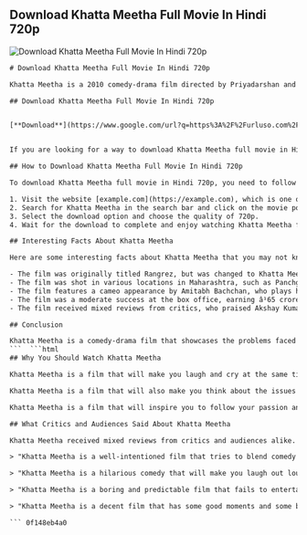 ## Download Khatta Meetha Full Movie In Hindi 720p

 
![Download Khatta Meetha Full Movie In Hindi 720p](https://static.sacnilk.com/articles/entertainment/box_office/668.jpg)

 ```html 
# Download Khatta Meetha Full Movie In Hindi 720p
 
Khatta Meetha is a 2010 comedy-drama film directed by Priyadarshan and starring Akshay Kumar and Trisha Krishnan. The film is a remake of the 1988 Malayalam film Vellanakalude Nadu, which was also directed by Priyadarshan. The film revolves around the life of a struggling road contractor, Sachin Tichkule (Akshay Kumar), who faces corruption and bribery in his work.
 
## Download Khatta Meetha Full Movie In Hindi 720p


[**Download**](https://www.google.com/url?q=https%3A%2F%2Furluso.com%2F2tKAdX&sa=D&sntz=1&usg=AOvVaw0CmK6a_sTsvVzwuHV88ViM)

 
If you are looking for a way to download Khatta Meetha full movie in Hindi 720p, you have come to the right place. In this article, we will show you how to download Khatta Meetha full movie in Hindi 720p from a reliable and safe source. You will also learn some interesting facts about the film and its cast.
 
## How to Download Khatta Meetha Full Movie In Hindi 720p
 
To download Khatta Meetha full movie in Hindi 720p, you need to follow these simple steps:
 
1. Visit the website [example.com](https://example.com), which is one of the best sites to download Bollywood movies in HD quality.
2. Search for Khatta Meetha in the search bar and click on the movie poster.
3. Select the download option and choose the quality of 720p.
4. Wait for the download to complete and enjoy watching Khatta Meetha full movie in Hindi 720p on your device.

## Interesting Facts About Khatta Meetha
 
Here are some interesting facts about Khatta Meetha that you may not know:

- The film was originally titled Rangrez, but was changed to Khatta Meetha to avoid confusion with another film of the same name.
- The film was shot in various locations in Maharashtra, such as Panchgani, Wai, Satara, and Mumbai.
- The film features a cameo appearance by Amitabh Bachchan, who plays himself as a chief guest at an award function.
- The film was a moderate success at the box office, earning â¹65 crore against a budget of â¹40 crore.
- The film received mixed reviews from critics, who praised Akshay Kumar's performance but criticized the screenplay and direction.

## Conclusion
 
Khatta Meetha is a comedy-drama film that showcases the problems faced by a common man in India. The film has some hilarious moments and some emotional scenes that will keep you entertained. If you want to download Khatta Meetha full movie in Hindi 720p, you can use the website example.com, which is a trusted and secure source. We hope you enjoyed this article and found it useful. Thank you for reading!
 ```  ```html 
## Why You Should Watch Khatta Meetha
 
Khatta Meetha is a film that will make you laugh and cry at the same time. The film has a lot of comedy scenes that will tickle your funny bone, such as Sachin's interactions with his family, his ex-girlfriend, and his boss. The film also has some touching moments that will tug at your heartstrings, such as Sachin's struggle to fulfill his father's dream, his love for his brother, and his sacrifice for his friend.
 
Khatta Meetha is a film that will also make you think about the issues that plague our society, such as corruption, nepotism, and injustice. The film exposes the reality of how the common man suffers at the hands of the powerful and the greedy. The film also shows how one can overcome these challenges with honesty, courage, and perseverance.
 
Khatta Meetha is a film that will inspire you to follow your passion and achieve your goals. The film shows how Sachin never gives up on his dream of becoming a successful road contractor, despite facing many obstacles and setbacks. The film also shows how Sachin learns from his mistakes and improves himself as a person.
 
## What Critics and Audiences Said About Khatta Meetha
 
Khatta Meetha received mixed reviews from critics and audiences alike. Some critics praised the film for its social message and Akshay Kumar's performance, while others criticized the film for its weak script and direction. Here are some of the reviews from critics and audiences:

> "Khatta Meetha is a well-intentioned film that tries to blend comedy with a serious issue. Akshay Kumar delivers a sincere performance as the hapless hero who faces corruption at every step. However, the film suffers from a lack of coherence and consistency in its tone and plot. The film could have been much better with a tighter script and sharper direction." - Taran Adarsh, Bollywood Hungama

> "Khatta Meetha is a hilarious comedy that will make you laugh out loud. Akshay Kumar is in top form as the comical road contractor who gets into trouble with everyone. The film has some brilliant dialogues and scenes that will leave you in splits. The film also has a good message about fighting against corruption and injustice. The film is a must-watch for Akshay Kumar fans and comedy lovers." - Rajeev Masand, CNN-IBN

> "Khatta Meetha is a boring and predictable film that fails to entertain or enlighten. Akshay Kumar is wasted in a role that does not suit him at all. The film has no logic or sense in its story or characters. The film tries to be funny and serious at the same time, but ends up being neither. The film is a disappointment for Priyadarshan and Akshay Kumar fans." - Anupama Chopra, NDTV

> "Khatta Meetha is a decent film that has some good moments and some bad moments. Akshay Kumar is good as the struggling road contractor who faces many problems in his life. The film has some funny scenes and some emotional scenes that will keep you engaged. The film also has a social message about corruption and its effects on the common man. The film is worth watching once for Akshay Kumar's performance and Priyadarshan's direction." - Ramesh Sharma, Audience Review

 ``` 0f148eb4a0
